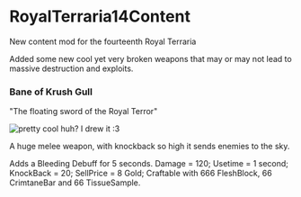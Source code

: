 # RoyalTerraria14Content
New content mod for the fourteenth Royal Terraria

Added some new cool yet very broken weapons that may or may not lead to massive destruction and exploits.

### Bane of Krush Gull
"The floating sword of the Royal Terror"

![pretty cool huh? I drew it :3](https://github.com/royal-games/RoyalTerraria14Content/blob/master/Items/BaneOfKrushGull.png?raw=true)

A huge melee weapon, with knockback so high it sends enemies to the sky. 

Adds a Bleeding Debuff for 5 seconds.
Damage = 120;
Usetime = 1 second;
KnockBack = 20;
SellPrice = 8 Gold;
Craftable with 666 FleshBlock, 66 CrimtaneBar and 66 TissueSample.

